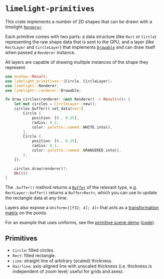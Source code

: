 # `limelight-primitives`

This crate implements a number of 2D shapes that can be drawn with a
limelight [`Renderer`](https://docs.rs/limelight/latest/limelight/renderer/struct.Renderer.html).

Each primitive comes with two parts: a data structure (like `Rect` or `Circle`) representing
the raw shape data that is sent to the GPU, and a layer (like `RectLayer` and `CircleLayer`)
that implements [`Drawable`](https://docs.rs/limelight/latest/limelight/renderer/trait.Drawable.html)
and can draw itself when passed a `Renderer` instance.

All layers are capable of drawing multiple instances of the shape they represent.

```rust
use anyhow::Result;
use limelight_primitives::{Circle, CircleLayer};
use limelight::Renderer;
use limelight::renderer::Drawable;

fn draw_circles(renderer: &mut Renderer) -> Result<()> {
    let mut circles = CircleLayer::new();
    circles.buffer().set_data(vec![
        Circle {
            position: [0., 0.25],
            radius: 0.2,
            color: palette::named::WHITE.into(),
        },
        Circle {
            position: [0., 0.25],
            radius: 0.1,
            color: palette::named::ORANGERED.into(),
        },
    ]);

    circles.draw(renderer)?;
    Ok(())
}
```

The `.buffer()` method returns a [`Buffer`](https://docs.rs/limelight/latest/limelight/buffer/struct.Buffer.html) of the relevant type, e.g. `RectLayer::buffer()` returns a `Buffer<Rect>`, which you
can use to update the rectangle data at any time.

Layers also expose a `Uniform<[[f32; 4]; 4]>` that acts as a [transformation matrix](https://en.wikipedia.org/wiki/Transformation_matrix) on the points.

For an example that uses uniforms, see the [primitive scene demo](https://drifting-in-space.github.io/limelight/primitive-scene/) ([code](https://github.com/drifting-in-space/limelight/tree/main/examples/primitive-scene)).

## Primitives

- `Circle`: filled circles.
- `Rect`: filled rectangle.
- `Line`: straight line of arbitrary (scaled) thickness.
- `Hairline`: axis-aligned line with unscaled thickness (i.e. thickness is independent of zoom level; useful for grids and axes).

